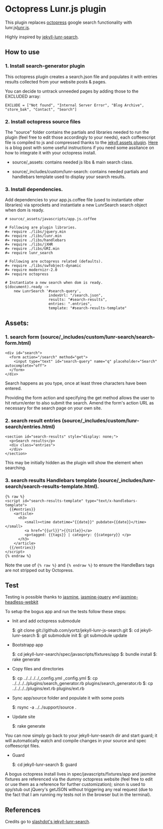 # Octopress Lunr.js plugin

This plugin replaces [octopress](https://github.com/imathis/octopress) google search functionality with lunr.js[lunr.js](http://lunrjs.com/).

Highly inspired by [jekyll-lunr-search](https://github.com/slashdotdash/jekyll-lunr-js-search).

## How to use

### 1. Install search-generator plugin

This octopress plugin creates a search.json file and populates it with entries results collected from your website posts & pages.

You can decide to untrack unneeded pages by adding those to the EXCLUDED array:

	EXCLUDE = ["Not found", "Internal Server Error", "Blog Archive", "store_bak", "Contact", "Search"]

### 2. Install octopress source files

The "source" folder contains the partials and libraries needed to run the plugin (feel free to edit those accordingly to your needs), each coffeescript file is compiled to js and compressed thanks to the [jekyll assets plugin](https://github.com/ixti/jekyll-assets). [Here](http://matt.coneybeare.me/how-to-setup-a-rails-like-asset-pipeline-with-octopress/) is a blog post with some useful instructions if you need some assitance on how to integrate it with your octopress install.

* source/_assets: contains needed js libs & main search class. 

* source/_includes/custom/lunr-search: contains needed partials and handlebars template used to display your search results.

### 3. Install dependencies.

Add dependencies to your app.js.coffee file (used to instantiate other libraries) via sprockets and instantiate a new LunrSearch search object when dom is ready.

	# source/_assets/javascripts/app.js.coffee
	
	# Following are plugin libraries.
	#= require ./libs/jquery.min
	#= require ./libs/lunr.min
	#= require ./libs/handlebars
	#= require ./libs/jXHR
	#= require ./libs/URI.min
	#= require lunr_search
	
	# Following are octopress related (defaults).
	#= require ./libs/swfobject-dynamic
	#= require modernizr-2.0
	#= require octopress
	
	# Instantiate a new search when dom is ready.
	$(document).ready ->
		new LunrSearch '#search-query',
	               		indexUrl: "/search.json",
	               	 	results: "#search-results",
	               	 	entries: ".entries",
	 	                template: "#search-results-template"
										
## Assets:

### 1. search form (source/_includes/custom/lunr-search/search-form.html)

    <div id="search">
      <form action="/search" method="get">
        <input type="text" id="search-query" name="q" placeholder="Search" autocomplete="off">
      </form>
    </div>

Search happens as you type, once at least three characters have been entered. 

Providing the form action and specifying the get method allows the user to hit return/enter to also submit the search.
Amend the form's action URL as necessary for the search page on your own site.

### 2. search result entries (source/_includes/custom/lunr-search/entries.html)

    <section id="search-results" style="display: none;">
      <p>Search results</p>
      <div class="entries">
      </div>
    </section>

This may be initially hidden as the plugin will show the element when searching.

### 3. search results Handlebars template (source/_includes/lunr-search/search-results-template.html).

    {% raw %}
    <script id="search-results-template" type="text/x-handlebars-template">
      {{#entries}}
        <article>
          <h3>
             <small><time datetime="{{date}}" pubdate>{{date}}</time></small>
             <a href="{{url}}">{{title}}</a>
             <p>tagged: {{tags}} | category: {{category}} </p>
          </h3>
        </article>
      {{/entries}}
    </script>
    {% endraw %}


Note the use of `{% raw %}` and `{% endraw %}` to ensure the HandleBars tags are not stripped out by Octopress.

## Test

Testing is possible thanks to [jasmine](http://pivotal.github.io/jasmine/), [jasmine-jquery](https://github.com/velesin/jasmine-jquery) and [jasmine-headless-webkit](https://github.com/johnbintz/jasmine-headless-webkit)

To setup the bogus app and run the tests follow these steps:

* Init and add octopress submodule

	$: git clone git://github.com/yortz/jekyll-lunr-js-search.git
	$: cd jekyll-lunr-search
	$: git submodule init
	$: git submodule update
	
* Bootstrapp app

	$: cd jekyll-lunr-search/spec/javascripts/fixtures/app
	$: bundle install
	$: rake generate
	
* Copy files and directories

	$: cp ../../../../_config.yml _config.yml 
	$: cp ../../../../plugins/search_generator.rb plugins/search_generator.rb
	$: cp ../../../../plugins/ext.rb plugins/ext.rb
	
* Sync app/source folder and populate it with some posts

	$: rsync -a ../../support/source .
	
* Update site

	$: rake generate
	
You can now simply go back to your jekyll-lunr-search dir and start guard; it will automatically watch and compile changes in your source and spec coffeescript files.

* Guard

	$: cd jekyll-lunr-search
	$: guard

A bogus octopress install lives in spec/javascripts/fixtures/app and jasmine fixtures are referenced via the dummy octopress website (feel free to edit or use them as a reference for further customization); sinon is used to spy/stub out jQuery's getJSON without triggering any real request (due to the fact that I am running my tests not in the browser but in the terminal).

## References

Credits go to [slashdot's jekyll-lunr-search](https://github.com/slashdotdash/jekyll-lunr-js-search).
